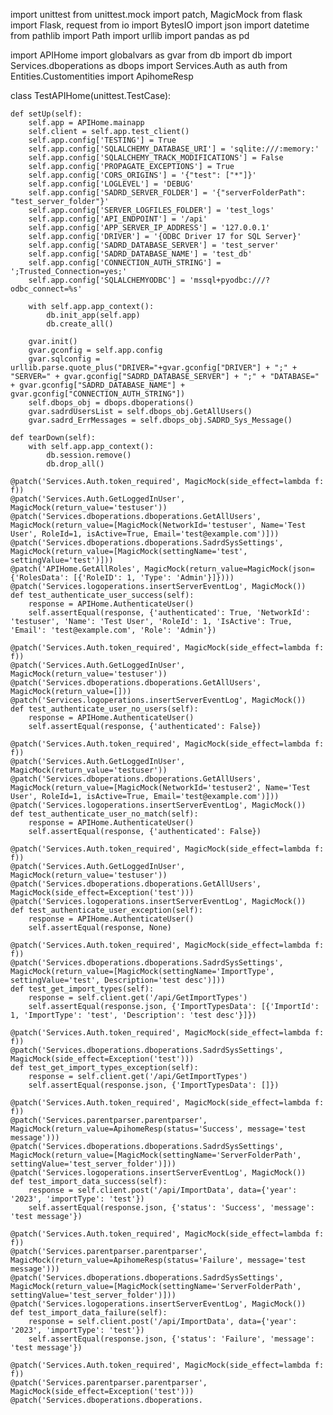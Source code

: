 import unittest
from unittest.mock import patch, MagicMock
from flask import Flask, request
from io import BytesIO
import json
import datetime
from pathlib import Path
import urllib
import pandas as pd

import APIHome
import globalvars as gvar
from db import db
import Services.dboperations as dbops
import Services.Auth as auth
from Entities.Customentities import ApihomeResp

class TestAPIHome(unittest.TestCase):

    def setUp(self):
        self.app = APIHome.mainapp
        self.client = self.app.test_client()
        self.app.config['TESTING'] = True
        self.app.config['SQLALCHEMY_DATABASE_URI'] = 'sqlite:///:memory:'
        self.app.config['SQLALCHEMY_TRACK_MODIFICATIONS'] = False
        self.app.config['PROPAGATE_EXCEPTIONS'] = True
        self.app.config['CORS_ORIGINS'] = '{"test": ["*"]}'
        self.app.config['LOGLEVEL'] = 'DEBUG'
        self.app.config['SADRD_SERVER_FOLDER'] = '{"serverFolderPath": "test_server_folder"}'
        self.app.config['SERVER_LOGFILES_FOLDER'] = 'test_logs'
        self.app.config['API_ENDPOINT'] = '/api'
        self.app.config['APP_SERVER_IP_ADDRESS'] = '127.0.0.1'
        self.app.config['DRIVER'] = '{ODBC Driver 17 for SQL Server}'
        self.app.config['SADRD_DATABASE_SERVER'] = 'test_server'
        self.app.config['SADRD_DATABASE_NAME'] = 'test_db'
        self.app.config['CONNECTION_AUTH_STRING'] = ';Trusted_Connection=yes;'
        self.app.config['SQLALCHEMYODBC'] = 'mssql+pyodbc:///?odbc_connect=%s'

        with self.app.app_context():
            db.init_app(self.app)
            db.create_all()

        gvar.init()
        gvar.gconfig = self.app.config
        gvar.sqlconfig = urllib.parse.quote_plus("DRIVER="+gvar.gconfig["DRIVER"] + ";" + "SERVER=" + gvar.gconfig["SADRD_DATABASE_SERVER"] + ";" + "DATABASE=" + gvar.gconfig["SADRD_DATABASE_NAME"] + gvar.gconfig["CONNECTION_AUTH_STRING"])
        self.dbops_obj = dbops.dboperations()
        gvar.sadrdUsersList = self.dbops_obj.GetAllUsers()
        gvar.sadrd_ErrMessages = self.dbops_obj.SADRD_Sys_Message()

    def tearDown(self):
        with self.app.app_context():
            db.session.remove()
            db.drop_all()

    @patch('Services.Auth.token_required', MagicMock(side_effect=lambda f: f))
    @patch('Services.Auth.GetLoggedInUser', MagicMock(return_value='testuser'))
    @patch('Services.dboperations.dboperations.GetAllUsers', MagicMock(return_value=[MagicMock(NetworkId='testuser', Name='Test User', RoleId=1, isActive=True, Email='test@example.com')]))
    @patch('Services.dboperations.dboperations.SadrdSysSettings', MagicMock(return_value=[MagicMock(settingName='test', settingValue='test')]))
    @patch('APIHome.GetAllRoles', MagicMock(return_value=MagicMock(json={'RolesData': [{'RoleID': 1, 'Type': 'Admin'}]})))
    @patch('Services.logoperations.insertServerEventLog', MagicMock())
    def test_authenticate_user_success(self):
        response = APIHome.AuthenticateUser()
        self.assertEqual(response, {'authenticated': True, 'NetworkId': 'testuser', 'Name': 'Test User', 'RoleId': 1, 'IsActive': True, 'Email': 'test@example.com', 'Role': 'Admin'})

    @patch('Services.Auth.token_required', MagicMock(side_effect=lambda f: f))
    @patch('Services.Auth.GetLoggedInUser', MagicMock(return_value='testuser'))
    @patch('Services.dboperations.dboperations.GetAllUsers', MagicMock(return_value=[]))
    @patch('Services.logoperations.insertServerEventLog', MagicMock())
    def test_authenticate_user_no_users(self):
        response = APIHome.AuthenticateUser()
        self.assertEqual(response, {'authenticated': False})

    @patch('Services.Auth.token_required', MagicMock(side_effect=lambda f: f))
    @patch('Services.Auth.GetLoggedInUser', MagicMock(return_value='testuser'))
    @patch('Services.dboperations.dboperations.GetAllUsers', MagicMock(return_value=[MagicMock(NetworkId='testuser2', Name='Test User', RoleId=1, isActive=True, Email='test@example.com')]))
    @patch('Services.logoperations.insertServerEventLog', MagicMock())
    def test_authenticate_user_no_match(self):
        response = APIHome.AuthenticateUser()
        self.assertEqual(response, {'authenticated': False})

    @patch('Services.Auth.token_required', MagicMock(side_effect=lambda f: f))
    @patch('Services.Auth.GetLoggedInUser', MagicMock(return_value='testuser'))
    @patch('Services.dboperations.dboperations.GetAllUsers', MagicMock(side_effect=Exception('test')))
    @patch('Services.logoperations.insertServerEventLog', MagicMock())
    def test_authenticate_user_exception(self):
        response = APIHome.AuthenticateUser()
        self.assertEqual(response, None)

    @patch('Services.Auth.token_required', MagicMock(side_effect=lambda f: f))
    @patch('Services.dboperations.dboperations.SadrdSysSettings', MagicMock(return_value=[MagicMock(settingName='ImportType', settingValue='test', Description='test desc')]))
    def test_get_import_types(self):
        response = self.client.get('/api/GetImportTypes')
        self.assertEqual(response.json, {'ImportTypesData': [{'ImportId': 1, 'ImportType': 'test', 'Description': 'test desc'}]})

    @patch('Services.Auth.token_required', MagicMock(side_effect=lambda f: f))
    @patch('Services.dboperations.dboperations.SadrdSysSettings', MagicMock(side_effect=Exception('test')))
    def test_get_import_types_exception(self):
        response = self.client.get('/api/GetImportTypes')
        self.assertEqual(response.json, {'ImportTypesData': []})

    @patch('Services.Auth.token_required', MagicMock(side_effect=lambda f: f))
    @patch('Services.parentparser.parentparser', MagicMock(return_value=ApihomeResp(status='Success', message='test message')))
    @patch('Services.dboperations.dboperations.SadrdSysSettings', MagicMock(return_value=[MagicMock(settingName='ServerFolderPath', settingValue='test_server_folder')]))
    @patch('Services.logoperations.insertServerEventLog', MagicMock())
    def test_import_data_success(self):
        response = self.client.post('/api/ImportData', data={'year': '2023', 'importType': 'test'})
        self.assertEqual(response.json, {'status': 'Success', 'message': 'test message'})

    @patch('Services.Auth.token_required', MagicMock(side_effect=lambda f: f))
    @patch('Services.parentparser.parentparser', MagicMock(return_value=ApihomeResp(status='Failure', message='test message')))
    @patch('Services.dboperations.dboperations.SadrdSysSettings', MagicMock(return_value=[MagicMock(settingName='ServerFolderPath', settingValue='test_server_folder')]))
    @patch('Services.logoperations.insertServerEventLog', MagicMock())
    def test_import_data_failure(self):
        response = self.client.post('/api/ImportData', data={'year': '2023', 'importType': 'test'})
        self.assertEqual(response.json, {'status': 'Failure', 'message': 'test message'})

    @patch('Services.Auth.token_required', MagicMock(side_effect=lambda f: f))
    @patch('Services.parentparser.parentparser', MagicMock(side_effect=Exception('test')))
    @patch('Services.dboperations.dboperations.
